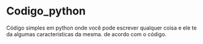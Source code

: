# Codigo_python
Código simples em python onde você pode escrever qualquer coisa e ele te da algumas caracteristicas da mesma. de acordo com o código.
